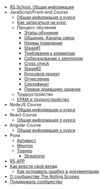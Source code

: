 - [RS School. Общая информация](README.md)
- JavaScript/Front-end Course
  - [Общая информация о курсе](js-fe-course.md)
  - [Как записаться на курс](how-to-enroll.md)
  - Процесс обучения
    - [Этапы обучения](stages.md)
    - [Общение. Каналы связи](rs-school-chats.md)
    - [Нормы поведения](code-of-conduct.md)
    - [Stage#1](stage1.md)
    - [Требования к коммитам](git-convention.md)
    - [Собеседование с ментором](technical-screening.md)
    - [Cross check](cross-check-flow.md)
    - [Stage#2](stage2.md)
    - [Курсовой проект](final-task.md)
    - [Отчисление](dismission.md)
    - [Сертификат](rs-school-certificate.md)
    - [Первое домашнее задание](first-home-task.md)
  - Трудоустройство
   - [EPAM и трудоустройство](employment.md)
- NodeJS Course
  - [Общая информация о курсе](nodejs-course.md)
- React Course
  - [Общая информация о курсе](react-course.md)
- Angular Course
  - [Общая информация о курсе](angular-course.md)
- Роли
    - [Активист](rs-school-activist.md)
    - [Ментор](rs-school-mentor.md)
    - [Тренер](rs-school-trainer.md)
      - [Streaming](streaming.md)
- [RS APP](rs-app.md)
- [Как внести свой вклад](how-to-contribute.md)
  - [Как исправить ошибку в документации](fix-typo.md)
- [О сообществе The Rolling Scopes](rolling-scopes-overview.md)
- [Поддержать сообщество](fundraiser.md)